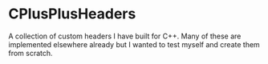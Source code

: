 # CPlusPlusHeaders
A collection of custom headers I have built for C++. Many of these are implemented elsewhere already but I wanted to test myself and create them from scratch.

